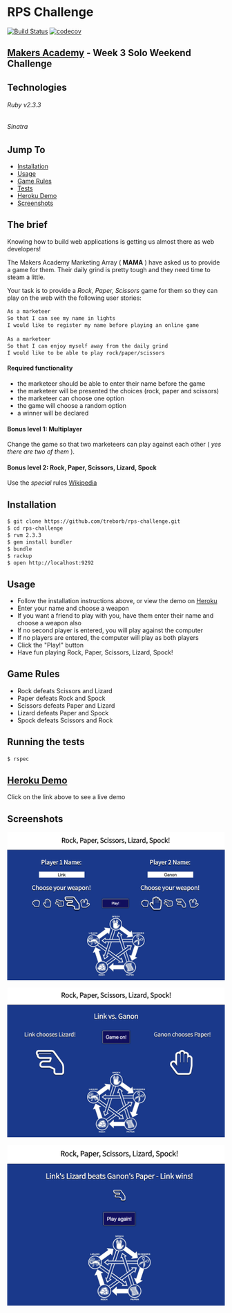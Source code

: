 # RPS Challenge

[![Build Status](https://travis-ci.org/treborb/rps-challenge.svg?branch=master)](https://travis-ci.org/treborb/rps-challenge)
[![codecov](https://codecov.io/gh/treborb/rps-challenge/branch/master/graph/badge.svg)](https://codecov.io/gh/treborb/rps-challenge)

## [Makers Academy](http://www.makersacademy.com) - Week 3 Solo Weekend Challenge

## Technologies
###### Ruby v2.3.3
###### Sinatra

## Jump To
* [Installation](#install)
* [Usage](#usage)
* [Game Rules](#rules)
* [Tests](#tests)
* [Heroku Demo](#demo)
* [Screenshots](#screenshots)

## The brief

Knowing how to build web applications is getting us almost there as web developers!

The Makers Academy Marketing Array ( **MAMA** ) have asked us to provide a game for them. Their daily grind is pretty tough and they need time to steam a little.

Your task is to provide a _Rock, Paper, Scissors_ game for them so they can play on the web with the following user stories:

```
As a marketeer
So that I can see my name in lights
I would like to register my name before playing an online game

As a marketeer
So that I can enjoy myself away from the daily grind
I would like to be able to play rock/paper/scissors
```

#### Required functionality

- the marketeer should be able to enter their name before the game
- the marketeer will be presented the choices (rock, paper and scissors)
- the marketeer can choose one option
- the game will choose a random option
- a winner will be declared

#### Bonus level 1: Multiplayer

Change the game so that two marketeers can play against each other ( _yes there are two of them_ ).

#### Bonus level 2: Rock, Paper, Scissors, Lizard, Spock

Use the _special_ rules [Wikipedia](http://en.wikipedia.org/wiki/Rock-paper-scissors-lizard-Spock)

## <a name="install">Installation</a>
```
$ git clone https://github.com/treborb/rps-challenge.git
$ cd rps-challenge
$ rvm 2.3.3
$ gem install bundler
$ bundle
$ rackup
$ open http://localhost:9292
```

## <a name="usage">Usage</a>

* Follow the installation instructions above, or view the demo on [Heroku](https://rock-paper-scissors-liz-spk.herokuapp.com)
* Enter your name and choose a weapon
* If you want a friend to play with you, have them enter their name and choose a weapon also
* If no second player is entered, you will play against the computer
* If no players are entered, the computer will play as both players
* Click the "Play!" button
* Have fun playing Rock, Paper, Scissors, Lizard, Spock!

## <a name="rules">Game Rules</a>

* Rock defeats Scissors and Lizard
* Paper defeats Rock and Spock
* Scissors defeats Paper and Lizard
* Lizard defeats Paper and Spock
* Spock defeats Scissors and Rock

## <a name="tests">Running the tests</a>
```ruby
$ rspec
```

## <a name="demo">[Heroku Demo](https://rock-paper-scissors-liz-spk.herokuapp.com)</a>
Click on the link above to see a live demo

## <a name="screenshots">Screenshots</a>

![Choosing a weapon](lib/public/img/screenshots/screenshot1.png)


![The weigh in](lib/public/img/screenshots/screenshot2.png)


![Link wins!](lib/public/img/screenshots/screenshot3.png)
